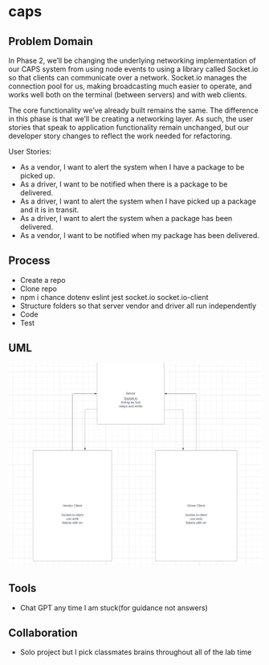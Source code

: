 # caps

## Problem Domain

In Phase 2, we’ll be changing the underlying networking implementation of our CAPS system from using node events to using a library called Socket.io so that clients can communicate over a network. Socket.io manages the connection pool for us, making broadcasting much easier to operate, and works well both on the terminal (between servers) and with web clients.

The core functionality we’ve already built remains the same. The difference in this phase is that we’ll be creating a networking layer. As such, the user stories that speak to application functionality remain unchanged, but our developer story changes to reflect the work needed for refactoring.

User Stories:

- As a vendor, I want to alert the system when I have a package to be picked up.
- As a driver, I want to be notified when there is a package to be delivered.
- As a driver, I want to alert the system when I have picked up a package and it is in transit.
- As a driver, I want to alert the system when a package has been delivered.
- As a vendor, I want to be notified when my package has been delivered.

## Process

- Create a repo
- Clone repo
- npm i chance dotenv eslint jest socket.io socket.io-client
- Structure folders so that server vendor and driver all run independently
- Code
- Test

## UML

![Wednesdays UML](./assets/wednesdays-uml.png)

## Tools

- Chat GPT any time I am stuck(for guidance not answers)

## Collaboration

- Solo project but I pick classmates brains throughout all of the lab time
